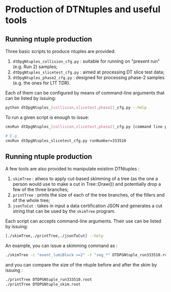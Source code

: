 # Production of DTNtuples and useful tools

## Running ntuple production

Three basic scripts to produce ntuples are provided:

1. `dtDpgNtuples_collision_cfg.py` : suitable for running on "present run" (e.g. Run 2) samples;
2. `dtDpgNtuples_slicetest_cfg.py` : aimed at processing DT slice test data;
3. `dtDpgNtuples_phase2_cfg.py` : designed for processing phase-2 samples (e.g. the ones for L1T TDR).

Each of them can be configured by means of command-line arguments that can be listed by issuing:

```bash
python dtDpgNtuples_[collision,slicetest,phase2]_cfg.py --help
```

To run a given script is enough to issue:
```bash
cmsRun dtDpgNtuples_[collision,slicetest,phase2]_cfg.py [command line parameters]

# E.g.
cmsRun dtDpgNtuples_slicetest_cfg.py runNumber=333510
```

## Running ntuple production

A few tools are also provided to manipulate existinn DTNtuples :

1. `skimTree` : allwos to apply cut-based skimming of a tree (as the one a person would use to make a cut in Tree::Draw()) and potentially drop a few of the three branches;
2. `printTree` : prints the size of each of the tree branches, of the fillers and of the whole tree;
3. `jsonToCut` : takes in input a data certification JSON and generates a cut string that can be used by the `skimTree` program.

Each script can accepts command-line arguments. Their use can be listed by issuing:

```bash
[./skimTree,./printTree,./jsonToCut] --help
```

An example, you can issue a skimming command as :

```bash
./skimTree -c "event_lumiBlock >=2" -r "seg_*" DTDPGNtuple_run333510.root DTDPGNtuple_skim.root
```

and you can compare the size of the ntuple before and after the skim by issuing :

```bash
./printTree DTDPGNtuple_run333510.root
./printTree DTDPGNtuple_skim.root
```
